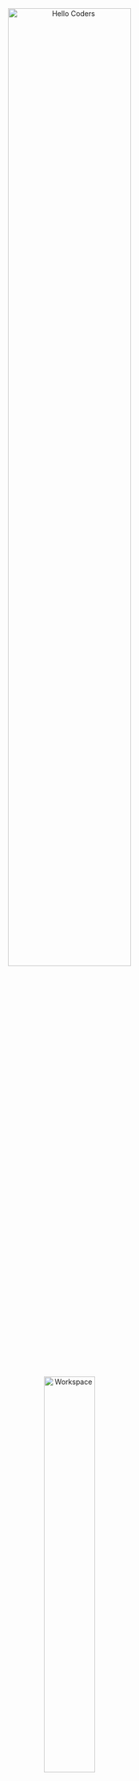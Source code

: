 <div align="center">

<img src="https://github.com/SP-XD/SP-XD/blob/main/images/hellocoders_rounded.gif?raw=true" alt="Hello Coders" width="70%"/>  
<img src="https://github.com/SP-XD/SP-XD/blob/main/images/dev-working_rounded.gif?raw=true" alt="Workspace" width="45%"/>  

#  **Hafssa-zss** 👋  
✨ A passionate **Web Developer** who turns ideas into beautiful, modern & responsive websites.  
🎯 Focused on **clean code**, great **performance** & smooth **user experience**.

---

### 🌎 Connect With Me
[![GitHub](https://img.shields.io/badge/GitHub-100000?style=for-the-badge&logo=github&logoColor=white)](https://github.com/hafssa-zss/hafssa-zss/edit/main/README.md)
[![LinkedIn](https://img.shields.io/badge/LinkedIn-0077B5?style=for-the-badge&logo=linkedin&logoColor=white)](https://www.linkedin.com/feed/)
[![Portfolio](https://img.shields.io/badge/Portfolio-FF5722?style=for-the-badge&logo=About.me&logoColor=white)](https://your-portfolio-link.com)
[![Email](https://img.shields.io/badge/Email-D14836?style=for-the-badge&logo=gmail&logoColor=white)](https://mail.google.com/mail/u/1/#inbox) 

![Profile Views](https://komarev.com/ghpvc/?username=hafssa&style=flat&color=orange&label=PROFILE+VIEWS)

</div>

---

## 🚀 What I Do
- 🧱 **Build** modern websites using the latest technologies  
- 🛠 **Improve & refactor** existing websites (UI/UX, performance, bug fixes)  
- 🌐 **Develop** responsive & cross-platform web apps  
- ❤️ Always learning & exploring new technologies  

---

## 💻 Tech Stack
<div align="center">

### 🌐 Frontend
![HTML5](https://img.shields.io/badge/HTML5-E34F26?style=for-the-badge&logo=html5&logoColor=white)
![CSS3](https://img.shields.io/badge/CSS3-1572B6?style=for-the-badge&logo=css3&logoColor=white)
![JavaScript](https://img.shields.io/badge/JavaScript-F7DF1E?style=for-the-badge&logo=javascript&logoColor=black)
![React](https://img.shields.io/badge/React-61DAFB?style=for-the-badge&logo=react&logoColor=black)
![C](https://img.shields.io/badge/C-00599C?style=for-the-badge&logo=c&logoColor=white)
![C++](https://img.shields.io/badge/C++-00599C?style=for-the-badge&logo=c%2B%2B&logoColor=white)

### ⚡ Backend
![Python](https://img.shields.io/badge/Python-3776AB?style=for-the-badge&logo=python&logoColor=white)
![PHP](https://img.shields.io/badge/PHP-777BB4?style=for-the-badge&logo=php&logoColor=white)
![Laravel](https://img.shields.io/badge/Laravel-FF2D20?style=for-the-badge&logo=laravel&logoColor=white)

### 🛠 Tools
![Git](https://img.shields.io/badge/Git-F05033?style=for-the-badge&logo=git&logoColor=white)
![VSCode](https://img.shields.io/badge/VSCode-0078D4?style=for-the-badge&logo=visualstudiocode&logoColor=white)
![Figma](https://img.shields.io/badge/Figma-F24E1E?style=for-the-badge&logo=figma&logoColor=white)

</div>


<div align="center" style="
  background: linear-gradient(135deg, #a5b4fc 0%, #f5f3ff 40%, #ffffff 100%);
  padding: 30px;
  border-radius: 20px;
  box-shadow: 0 8px 28px rgba(0, 0, 0, 0.1);
  max-width: 900px;
  margin: 20px auto;
">
  <img 
    src="https://github-readme-stats.vercel.app/api?username=hafssa-zss&show_icons=true&theme=transparent&title_color=1e1b4b&text_color=1e1b4b&icon_color=312e81" 
    style="border-radius: 12px; margin: 10px;"/>
  <img 
    src="https://github-readme-streak-stats.herokuapp.com/?user=hafssa-zss&theme=transparent&ring=312e81&fire=6366f1&currStreakLabel=312e81" 
    style="border-radius: 12px; margin: 10px;"/>
</div>



```dart
// Hafssa's Dev Universe ✨
class Hafssa {
  const skills = {
    "Frontend" : { "HTML", "CSS", "JavaScript", "React" },
    "Backend"  : { "Python", "PHP", "Laravel" },
    "Tools"    : { "Git", "VSCode", "Figma" }
  };
}

